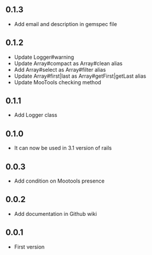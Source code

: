 ## 0.1.3

  * Add email and description in gemspec file

## 0.1.2

  * Update Logger#warning
  * Update Array#compact as Array#clean alias
  * Add Array#select as  Array#filter alias
  * Update Array#first|last as Array#getFirst|getLast alias
  * Update MooTools checking method

## 0.1.1

  * Add Logger class

## 0.1.0

  * It can now be used in 3.1 version of rails

## 0.0.3

  * Add condition on Mootools presence

## 0.0.2

  * Add documentation in Github wiki

## 0.0.1

  * First version
